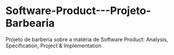 # Software-Product---Projeto-Barbearia
Projeto de barberia sobre a matéria de Software Product: Analysis, Specification, Project &amp; Implementation
